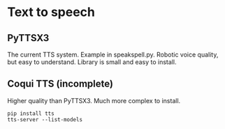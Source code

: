 # Text to speech

## PyTTSX3
The current TTS system. Example in speakspell.py.
Robotic voice quality, but easy to understand.
Library is small and easy to install.

## Coqui TTS (incomplete)
Higher quality than PyTTSX3. Much more complex to install.
```
pip install tts
tts-server --list-models
```
